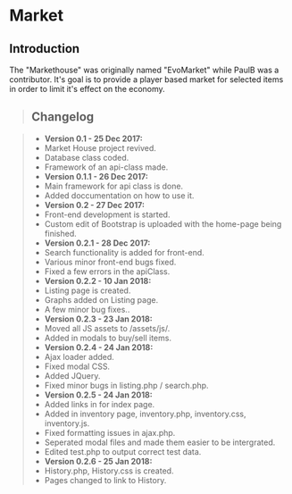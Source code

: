 # Market

## Introduction
The "Markethouse" was originally named "EvoMarket" while PaulB was a contributor.
It's goal is to provide a player based market for selected items in order to limit it's effect on the economy.

> ## Changelog

> - **Version 0.1 - 25 Dec 2017:**
> - Market House project revived.
> - Database class coded.
> - Framework of an api-class made.
> - **Version 0.1.1 - 26 Dec 2017:**
> - Main framework for api class is done.
> - Added doccumentation on how to use it.
> - **Version 0.2 - 27 Dec 2017:**
> - Front-end development is started.
> - Custom edit of Bootstrap is uploaded with the home-page being finished.
> - **Version 0.2.1 - 28 Dec 2017:**
> - Search functionality is added for front-end.
> - Various minor front-end bugs fixed.
> - Fixed a few errors in the apiClass.
> - **Version 0.2.2 - 10 Jan 2018:**
> - Listing page is created.
> - Graphs added on Listing page.
> - A few minor bug fixes..
> - **Version 0.2.3 - 23 Jan 2018:**
> - Moved all JS assets to /assets/js/.
> - Added in modals to buy/sell items.
> - **Version 0.2.4 - 24 Jan 2018:**
> - Ajax loader added.
> - Fixed modal CSS.
> - Added JQuery.
> - Fixed minor bugs in listing.php / search.php.
> - **Version 0.2.5 - 24 Jan 2018:**
> - Added links in for index page.
> - Added in inventory page, inventory.php, inventory.css, inventory.js.
> - Fixed formatting issues in ajax.php.
> - Seperated modal files and made them easier to be intergrated.
> - Edited test.php to output correct test data.
> - **Version 0.2.6 - 25 Jan 2018:**
> - History.php, History.css is created.
> - Pages changed to link to History.
